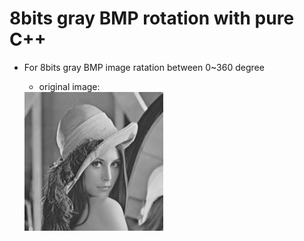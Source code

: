 # 8bits gray BMP rotation with pure C++

* For 8bits gray BMP image ratation between 0~360 degree

  * original image:
 
   <img src="/lena.bmp" width="222">


